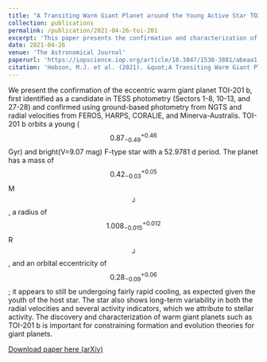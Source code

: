 ```yaml
---
title: "A Transiting Warm Giant Planet around the Young Active Star TOI-201"
collection: publications
permalink: /publication/2021-04-26-toi-201
excerpt: 'This paper presents the confirmation and characterization of the warm giant TOI-201 b.'
date: 2021-04-26
venue: 'The Astronomical Journal'
paperurl: 'https://iopscience.iop.org/article/10.3847/1538-3881/abeaa1'
citation: 'Hobson, M.J. et al. (2021). &quot;A Transiting Warm Giant Planet around the Young Active Star TOI-201&quot; <i>The Astronomical Journal</i>. 161, 235.'
---
```

We present the confirmation of the eccentric warm giant planet TOI-201 b, first identified as a candidate in TESS photometry (Sectors 1-8, 10-13, and 27-28) and confirmed using ground-based photometry from NGTS and radial velocities from FEROS, HARPS, CORALIE, and Minerva-Australis. TOI-201 b orbits a young ($$0.87^{+0.46}_{-0.49}$$ Gyr) and bright(V=9.07 mag) F-type star with a 52.9781 d period. The planet has a mass of $$0.42^{+0.05}_{-0.03}$$ M$$_\mathrm{J}$$, a radius of $$1.008^{+0.012}_{-0.015}$$ R$$_\mathrm{J}$$, and an orbital eccentricity of $$0.28^{+0.06}_{-0.09}$$; it appears to still be undergoing fairly rapid cooling, as expected given the youth of the host star. The star also shows long-term variability in both the radial velocities and several activity indicators, which we attribute to stellar activity. The discovery and characterization of warm giant planets such as TOI-201 b is important for constraining formation and evolution theories for giant planets.

[Download paper here (arXiv)](https://arxiv.org/pdf/2103.02685)

